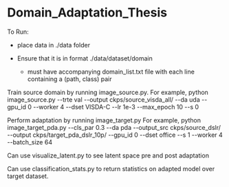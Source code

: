 # Domain_Adaptation_Thesis

To Run: 

- place data in ./data folder

- Ensure that it is in format ./data/dataset/domain
    - must have accompanying domain_list.txt file with each line containing a (path, class) pair
    
Train source domain by running image_source.py. 
For example, python image_source.py --trte val --output ckps/source_visda_all/ --da uda --gpu_id 0 --worker 4 --dset VISDA-C --lr 1e-3 --max_epoch 10 --s 0

Perform adaptation by running image_target.py
For example, python image_target_pda.py --cls_par 0.3 --da pda --output_src ckps/source_dslr/ --output ckps/target_pda_dslr_10p/ --gpu_id 0 --dset office --s 1 --worker 4 --batch_size 64

Can use visualize_latent.py to see latent space pre and post adaptation

Can use classification_stats.py to return statistics on adapted model over target dataset. 
